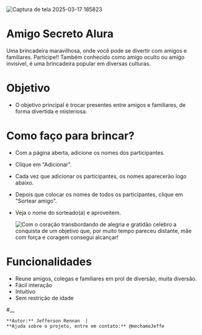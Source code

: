 



![Captura de tela 2025-03-17 185823](https://github.com/user-attachments/assets/05068bff-985d-4941-8e09-b527f56fc547)

# Amigo Secreto Alura 

 Uma brincadeira maravilhosa, onde você pode se divertir com amigos e familiares. Participe!!
 Também conhecido como amigo oculto ou amigo invisível, é uma brincadeira popular em diversas culturas. 

 # Objetivo
 - O objetivo principal é trocar presentes entre amigos e familiares, de forma divertida e misteriosa.

 # Como faço para brincar? 
 - Com a página aberta, adicione os nomes dos participantes.
 - Clique em "Adicionar".
 - Cada vez que adicionar os participantes, os nomes aparecerão logo abaixo. 
 - Depois que colocar os nomes de todos os participantes, clique em "Sortear amigo".
 - Veja o nome do sorteado(a) e aproveitem.
      
   ![Com o coração transbordando de alegria e gratidão celebro a conquista de um objetivo que, por muito tempo pareceu distante, mãe com força e coragem consegui alcançar!](https://github.com/user-attachments/assets/3f1cdbe9-dfb0-4dfb-8749-479c8fcfc853)

# Funcionalidades
  - Reune amigos, colegas e familiares em prol de diversão, muita diversão.
  - Fácil interação
  - Intuitivo
  - Sem restrição de idade

#__

    **Autor:** Jefferson Rennan  |
    **Ajuda sobre o projeto, entre em contato:** @mechamoJeffe

  

